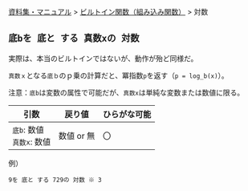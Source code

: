 [資料集・マニュアル](../../ja.md) > [ビルトイン関数（組み込み関数）](../built_ins.md) > 対数

## `底bを 底と する 真数xの 対数`

実際は、本当のビルトインではないが、動作が殆ど同様だ。

`真数ｘ`となる`底ｂ`のｐ乗の計算だと、冪指数`p`を返す（`p = log_b(x)`）。

注意：`底b`は変数の属性で可能だが、`真数x`は単純な変数または数値に限る。

| 引数                         | 戻り値     | ひらがな可能 |
| ---------------------------- | ---------- | ------------ |
| `底b`: 数値<br>`真数x`: 数値 | 数値 or 無 | 〇           |

例）

```
9を 底と する 729の 対数 ※ 3
```